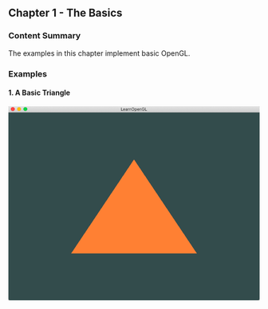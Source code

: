 ## Chapter 1 - The Basics
### Content Summary
The examples in this chapter implement basic OpenGL.

### Examples
#### 1. A Basic Triangle
![Image](01-basics/images/01-triangle.png)
